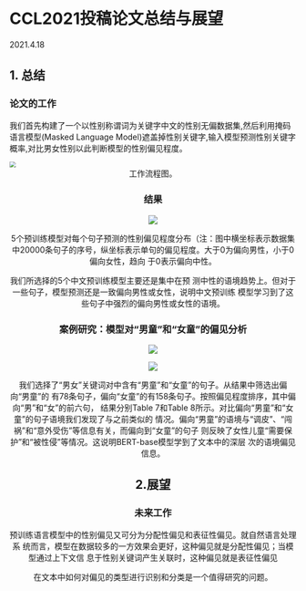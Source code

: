 # CCL2021投稿论文总结与展望

2021.4.18

## 1. 总结

### 论文的工作

我们首先构建了一个以性别称谓词为关键字中文的性别无偏数据集,然后利用掩码语言模型(Masked Language Model)遮盖掉性别关键字,输入模型预测性别关键字概率,对比男女性别以此判断模型的性别偏见程度。

<img src="https://i.loli.net/2021/04/18/UquSezIVfL8WJYH.png" style="zoom: 67%;" />

<center>工作流程图。

### 结果

![](https://i.loli.net/2021/04/18/bSNpLTid2ck9DZ6.png)

<center>5个预训练模型对每个句子预测的性别偏见程度分布（注：图中横坐标表示数据集 中20000条句子的序号，纵坐标表示单句的偏见程度。大于0为偏向男性，小于0偏向女性，趋向 于0表示偏向中性。

我们所选择的5个中文预训练模型主要还是集中在预 测中性的语境趋势上。但对于一些句子，模型预测还是一致偏向男性或女性，说明中文预训练 模型学习到了这些句子中强烈的偏向男性或女性的语境。

### 案例研究：模型对“男童”和“女童”的偏见分析

![](https://i.loli.net/2021/04/18/v8fFDHGrQRBqkYt.png)

![](https://i.loli.net/2021/04/18/tE53SNjdLJlmyVr.png)

我们选择了“男女”关键词对中含有“男童”和“女童”的句子。从结果中筛选出偏向“男童”的 有78条句子，偏向“女童”的有158条句子。按照偏见程度排序，其中偏向“男”和“女”的前六句， 结果分别Table 7和Table 8所示。对比偏向“男童”和“女童”的句子语境我们发现了与之前类似的 情况。偏向“男童”的语境与“调皮”、“闯祸”和“意外受伤”等信息有关，而偏向到“女童”的句子 则反映了女性儿童“需要保护”和“被性侵”等情况。这说明BERT-base模型学到了文本中的深层 次的语境偏见信息。

## 2.展望

### 未来工作

预训练语言模型中的性别偏见又可分为分配性偏见和表征性偏见。就自然语言处理系 统而言，模型在数据较多的一方效果会更好，这种偏见就是分配性偏见；当模型通过上下文信 息于性别关键词产生关联时，这种偏见就是表征性偏见

在文本中如何对偏见的类型进行识别和分类是一个值得研究的问题。